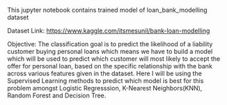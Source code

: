 This jupyter notebook contains trained model of loan_bank_modelling dataset

Dataset Link: https://www.kaggle.com/itsmesunil/bank-loan-modelling


Objective: The classification goal is to predict the likelihood of a liability customer buying personal loans which means we have to build a model which will be used to predict which customer will most likely to accept the offer for personal loan, based on the specific relationship with the bank across various features given in the dataset. Here I will be using the Supervised Learning methods to predict which model is best for this problem amongst Logistic Regresssion, K-Nearest Neighbors(KNN), Random Forest and Decision Tree.
